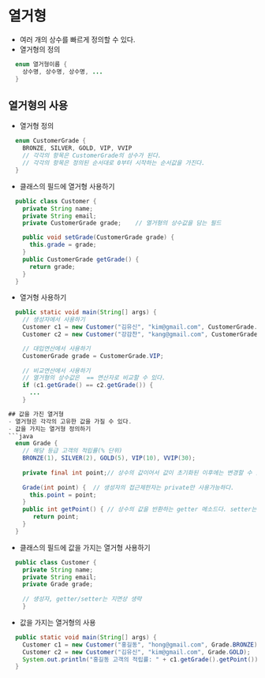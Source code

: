 # 열거형
- 여러 개의 상수를 빠르게 정의할 수 있다.
- 열거형의 정의
```java
  enum 열거형이름 {
    상수명, 상수명, 상수명, ...
  }
```


## 열거형의 사용
- 열거형 정의
```java
  enum CustomerGrade {
    BRONZE, SILVER, GOLD, VIP, VVIP
    // 각각의 항목은 CustomerGrade의 상수가 된다.
    // 각각의 항목은 정의된 순서대로 0부터 시작하는 순서값을 가진다.
  }
```
- 클래스의 필드에 열거형 사용하기
```java
  public class Customer {
    private String name;
    private String email;
    private CustomerGrade grade;	// 열거형의 상수값을 담는 필드

    public void setGrade(CustomerGrade grade) {
      this.grade = grade;
    }
    public CustomerGrade getGrade() {
      return grade;
    }
  }
```
- 열거형 사용하기
```java
  public static void main(String[] args) {
    // 생성자에서 사용하기
    Customer c1 = new Customer("김유신", "kim@gmail.com", CustomerGrade.VIP);
    Customer c2 = new Customer("강감찬", "kang@gmail.com", CustomerGrade.BRONZE);

    // 대입연산에서 사용하기
    CustomerGrade grade = CustomerGrade.VIP;
    
    // 비교연산에서 사용하기
    // 열거형의 상수값은  == 연산자로 비교할 수 있다.
    if (c1.getGrade() == c2.getGrade()) {
      ...
    } 

## 값을 가진 열거형
- 열거형은 각각의 고유한 값을 가질 수 있다.
- 값을 가지는 열거형 정의하기
```java
  enum Grade {
    // 해당 등급 고객의 적립률(% 단위)
    BRONZE(1), SILVER(2), GOLD(5), VIP(10), VVIP(30);
    
    private final int point;// 상수의 값이어서 값이 초기화된 이후에는 변경할 수 없도록 final로 정의
		
    Grade(int point) {	// 생성자의 접근제한자는 private만 사용가능하다.
      this.point = point;
    }
    public int getPoint() { // 상수의 값을 반환하는 getter 메소드다. setter는 정의할 필요없다.
       return point;
    }
  }
```
- 클래스의 필드에 값을 가지는 열거형 사용하기
```java
  public class Customer {
    private String name;
    private String email;
    private Grade grade;
    
    // 생성자, getter/setter는 지면상 생략
	}
```
- 값을 가지는 열거형의 사용
```java
  public static void main(String[] args) {
    Customer c1 = new Customer("홍길동", "hong@gmail.com", Grade.BRONZE);
    Customer c2 = new Customer("김유신", "kim@gmail.com", Grade.GOLD);
    System.out.println("홍길동 고객의 적립률: " + c1.getGrade().getPoint());
  }
```

